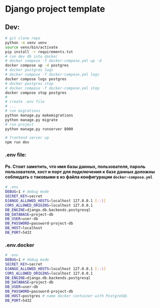 # Django project template
## Dev:
```bash
# git clone repo
python -m venv venv
source venv/bin/activate
pip install -r requirements.txt
# run dev db into docker
# docker compose -f docker-compose.yml up -d
docker compose up -d postgres 
# docker postgres logs
# docker compose -f docker-compose.yml logs
docker compose logs postgres   
# docker postgres stop
# docker compose -f docker-compose.yml stop
docker compose stop postgres 
# 
# create .env file
# ...
# run migrations
python manage.py makemigrations
python manage.py migrate
# run project
python manage.py runserver 8000

# frontend server up
npm run dev
```
### .env file:
#### Ps. Стоит заметить, что имя базы данных, пользователя, пароль пользователя, хост и порт для подключения к базе данных доложны соблюдать с таковыми в из файла конфигурации `docker-compose.yml`
```bash
# .env
DEBUG=1 # debug mode
SECRET_KEY=secret
DJANGO_ALLOWED_HOSTS=localhost 127.0.0.1 [::1]
CORS_ALLOWED_ORIGINS=localhost 127.0.0.1
DB_ENGINE=django.db.backends.postgresql
DB_DATABASE=project-db
DB_USER=user-db
DB_PASSWORD=password-project-db
DB_HOST=localhost
DB_PORT=5432
```
### .env.docker
```bash
# .env
DEBUG=1 # debug mode
SECRET_KEY=secret
DJANGO_ALLOWED_HOSTS=localhost 127.0.0.1 [::1]
CORS_ALLOWED_ORIGINS=localhost 127.0.0.1
DB_ENGINE=django.db.backends.postgresql
DB_DATABASE=project-db
DB_USER=user-db
DB_PASSWORD=password-project-db
DB_HOST=postgres # name docker container with PostgreSQL
DB_PORT=5432
```
